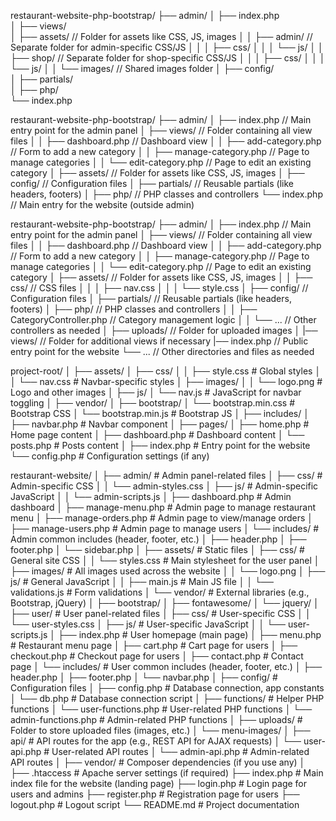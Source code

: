 restaurant-website-php-bootstrap/
├── admin/
│   ├── index.php                 
│   ├── views/                    
│   ├── assets/                   // Folder for assets like CSS, JS, images
│   │   ├── admin/                // Separate folder for admin-specific CSS/JS
│   │   │   ├── css/
│   │   │   └── js/
│   │   ├── shop/                 // Separate folder for shop-specific CSS/JS
│   │   │   ├── css/
│   │   │   └── js/
│   │   └── images/               // Shared images folder
│   ├── config/                  
│   ├── partials/                 
│   ├── php/                      
└── index.php


restaurant-website-php-bootstrap/
├── admin/
│   ├── index.php                 // Main entry point for the admin panel
│   ├── views/                    // Folder containing all view files
│   │   ├── dashboard.php         // Dashboard view
│   │   ├── add-category.php      // Form to add a new category
│   │   ├── manage-category.php   // Page to manage categories
│   │   └── edit-category.php     // Page to edit an existing category
│   ├── assets/                   // Folder for assets like CSS, JS, images
│   ├── config/                   // Configuration files
│   ├── partials/                 // Reusable partials (like headers, footers)
│   ├── php/                      // PHP classes and controllers
└── index.php                     // Main entry for the website (outside admin)


restaurant-website-php-bootstrap/
├── admin/
│   ├── index.php                  // Main entry point for the admin panel
│   ├── views/                     // Folder containing all view files
│   │   ├── dashboard.php          // Dashboard view
│   │   ├── add-category.php       // Form to add a new category
│   │   ├── manage-category.php     // Page to manage categories
│   │   └── edit-category.php      // Page to edit an existing category
│   ├── assets/                    // Folder for assets like CSS, JS, images
│   │   ├── css/                   // CSS files
│   │   │   ├── nav.css
│   │   │   └── style.css
│   ├── config/                    // Configuration files
│   ├── partials/                  // Reusable partials (like headers, footers)
│   ├── php/                       // PHP classes and controllers
│   │   ├── CategoryController.php  // Category management logic
│   │   └── ...                    // Other controllers as needed
│   ├── uploads/                   // Folder for uploaded images
│   |── views/                     // Folder for additional views if necessary
    |── index.php                      // Public entry point for the website
└── ...                            // Other directories and files as needed


project-root/
│
├── assets/
│   ├── css/
│   │   ├── style.css        # Global styles
│   │   └── nav.css          # Navbar-specific styles
│   ├── images/
│   │   └── logo.png         # Logo and other images
│   ├── js/
│       └── nav.js           # JavaScript for navbar toggling
│
├── vendor/
│   ├── bootstrap/
│       └── bootstrap.min.css # Bootstrap CSS
│       └── bootstrap.min.js  # Bootstrap JS
│
├── includes/
│   ├── navbar.php           # Navbar component
│
├── pages/
│   ├── home.php             # Home page content
│   ├── dashboard.php        # Dashboard content
│   └── posts.php            # Posts content
│
├── index.php                # Entry point for the website
└── config.php               # Configuration settings (if any)



restaurant-website/
│
├── admin/                  # Admin panel-related files
│   ├── css/                # Admin-specific CSS
│   │   └── admin-styles.css
│   ├── js/                 # Admin-specific JavaScript
│   │   └── admin-scripts.js
│   ├── dashboard.php       # Admin dashboard
│   ├── manage-menu.php     # Admin page to manage restaurant menu
│   ├── manage-orders.php   # Admin page to view/manage orders
│   ├── manage-users.php    # Admin page to manage users
│   └── includes/           # Admin common includes (header, footer, etc.)
│       ├── header.php
│       ├── footer.php
│       └── sidebar.php
│
├── assets/                 # Static files
│   ├── css/                # General site CSS
│   │   └── styles.css      # Main stylesheet for the user panel
│   ├── images/             # All images used across the website
│   │   └── logo.png
│   ├── js/                 # General JavaScript
│   │   ├── main.js         # Main JS file
│   │   └── validations.js  # Form validations
│   └── vendor/             # External libraries (e.g., Bootstrap, jQuery)
│       ├── bootstrap/
│       ├── fontawesome/
│       └── jquery/
│
├── user/                   # User panel-related files
│   ├── css/                # User-specific CSS
│   │   └── user-styles.css
│   ├── js/                 # User-specific JavaScript
│   │   └── user-scripts.js
│   ├── index.php           # User homepage (main page)
│   ├── menu.php            # Restaurant menu page
│   ├── cart.php            # Cart page for users
│   ├── checkout.php        # Checkout page for users
│   ├── contact.php         # Contact page
│   └── includes/           # User common includes (header, footer, etc.)
│       ├── header.php
│       ├── footer.php
│       └── navbar.php
│
├── config/                 # Configuration files
│   ├── config.php          # Database connection, app constants
│   └── db.php              # Database connection script
│
├── functions/              # Helper PHP functions
│   └── user-functions.php  # User-related PHP functions
│   └── admin-functions.php # Admin-related PHP functions
│
├── uploads/                # Folder to store uploaded files (images, etc.)
│   └── menu-images/
│
├── api/                    # API routes for the app (e.g., REST API for AJAX requests)
│   └── user-api.php        # User-related API routes
│   └── admin-api.php       # Admin-related API routes
│
├── vendor/                 # Composer dependencies (if you use any)
│
├── .htaccess               # Apache server settings (if required)
├── index.php               # Main index file for the website (landing page)
├── login.php               # Login page for users and admins
├── register.php            # Registration page for users
├── logout.php              # Logout script
└── README.md               # Project documentation
